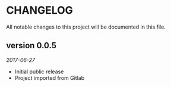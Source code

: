 # CHANGELOG

All notable changes to this project will be documented in this file.

## version 0.0.5 

*2017-06-27*

* Initial public release 
* Project imported from Gitlab
